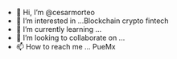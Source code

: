 - 👋 Hi, I’m @cesarmorteo
- 👀 I’m interested in ...Blockchain crypto fintech
- 🌱 I’m currently learning ...
- 💞️ I’m looking to collaborate on ...
- 📫 How to reach me ... PueMx

<!---
cesarmorteo/cesarmorteo is a ✨ special ✨ repository because its `README.md` (this file) appears on your GitHub profile.
You can click the Preview link to take a look at your changes.
--->
